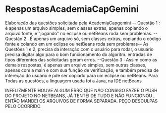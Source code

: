# RespostasAcademiaCapGemini
Elaboração das questões solicitada pela AcademiaCapgemini
-- Questão 1 : è apenas um arquivo simples, sem classes extras, apenas copiando o arquivo fonte, e "jogando" no eclipse ou netBeans roda sem problemas.
-- Questão 2 : É apenas um arquivo só, sem classes extras, copiando o código fonte e colando em um eclipse ou netBeans roda sem problemas-- As Questões 1 e 2, precisa da interação com o usuário para rodar, o usuário precisa digitar algo para o bom funcionamento  do algoritm. entradas de tipos diferentes das solicitadas  geram erros.
--Questão 3 : Assim como as demais respostas, é apenas um arquivo simples, sem outras classes, apenas com a main e com sua função de verificação, e também precisa de intereção do usuário e pde ser copiado para um eclipse ou netBeans.
Para Todas as questões, a linguagem usada foi a Java, na IDE netBeans.


INFELIZMENTE HOUVE ALGUM ERRO QUE NÃO CONSIGO FAZER O PUSH DO PROJETO NO NETBEANS, JÁ TENTEI DE TUDO E NÃO FUNCIONOU , ENTÃO MANDEI OS ARQUIVOS DE FORMA SEPARADA. PEÇO DESCULPAS PELO OCORRIDO.
